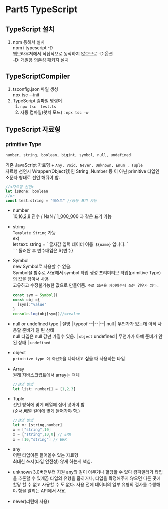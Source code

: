# Part5 TypeScript

## TypeScript 설치
1. npm 통해서 설치  
npm i typescript -D  
웹브라우저에서 직접적으로 동작하지 않으므로 -D 옵션  
-D: 개발용 의존성 패키지 설치

## TypeScriptCompiler
1. tsconfig.json 파일 생성  
npx tsc --init
1. TypeScript 컴파일 명령어
    1. `npx tsc  test.ts`
    1. 자동 컴파일(왓치 모드) : `npx tsc -w`

## TypeScript 자료형
### primitive Type  
`number, string, boolean, bigint, symbol, null, undefined`  

기존 JavaScript 자료형 + `Any, Void, Never, Unknown, Enum , Tuple`  
자료형 선언시 Wrapper(Object형)인 String ,Number 등 이 아닌 primitive 타입인  
소문자 형태로 선언 해줘야 함.  
```js
//<자료형 선언>  
let isDone: boolean  
//or  
const test:string = "테스트" //등등 표기 가능
```

- number  
10,16,2,8 진수 / NaN / 1_000_000 과 같은 표기 가능
- string  
`Template String` 가능  
ex)  
let text: string = \` 글자값 입력 데이터 이름` ${name}` 입니다. \`  
` `` ` 둘러싼 후 변수대입은 ${변수}
- Symbol  
new Symbol로 사용할 수 없음.  
Symbol을 함수로 사용해서 symbol 타입 생성
프리미티브 타입(primitive Type)의 값을 담아서 사용  
고유하고 수정불가능한 값으로 만들어줌. `주로 접근을 제어하는데 쓰는 경우가 많다.`
  ```js
  const sym = Symbol()
  const obj ={
    [sym]:"value"
  }
  console.log(obj[sym])//=>value
  ```
- null or undefined
  type | 설명 | typeof
  --|--|--|
  null | 무언가가 있는데 아직 사용할 준비가 덜 된 상태</br>null 타입은 null 값만 가질수 있음. | `object`
  undefined | 무언가가 아예 준비가 안된 상태 | `undefined`
- object  
`primitive type 이 아닌것`을 나타내고 싶을 때 사용하는 타입
- Array  
원래 자바스크립트에서 array는 객체  
  ```js
  //선언 방법  
  let list: number[] = [1,2,3]
  ```

- Tuple  
선언 방식에 맞게 배열에 집어 넣어야 함  
(순서,배열 길이에 맞게 들어가야 함.)  
  ```js
  //선언 방법  
  let x: [string,number] 
  x = ["string",10]
  x = ["string",10,0] // ERR
  x = [10,"string"] // ERR
  ```

- any  
어떤 타입이든 들어올수 있는 자료형  
최대한 쓰지(타입 안전성) 않게 하는게 핵심.

- unknown
3.0버전부터 지원
any와 같이 아무거나 할당할 수 있다
컴파일러가 타입을 추론할 수 있게끔 타입의 유형을 좁히거나,
타입을 확정해주지 않으면 다른 곳에 할당 할 수 없고 사용할 수 도 없다.
사용 전에 데이터의 일부 유형의 검사를 수행해야 함을 알리는 API에서 사용.

- never(리턴에 사용)
